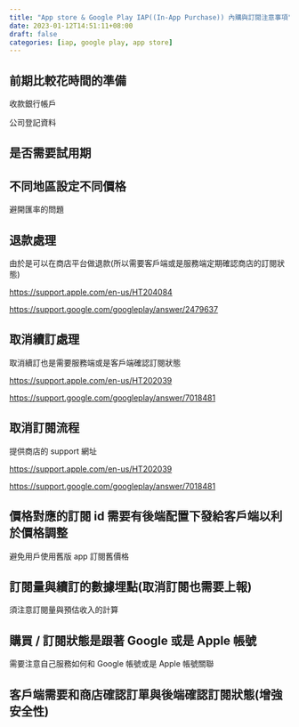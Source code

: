 ```yaml
---
title: "App store & Google Play IAP((In-App Purchase)) 內購與訂閱注意事項"
date: 2023-01-12T14:51:11+08:00
draft: false
categories: [iap, google play, app store]
---
```


## 前期比較花時間的準備

收款銀行帳戶

公司登記資料

## 是否需要試用期

## 不同地區設定不同價格

避開匯率的問題

## 退款處理

由於是可以在商店平台做退款(所以需要客戶端或是服務端定期確認商店的訂閱狀態)

https://support.apple.com/en-us/HT204084

https://support.google.com/googleplay/answer/2479637

## 取消續訂處理

取消續訂也是需要服務端或是客戶端確認訂閱狀態

https://support.apple.com/en-us/HT202039

https://support.google.com/googleplay/answer/7018481

## 取消訂閱流程

提供商店的 support 網址

https://support.apple.com/en-us/HT202039

https://support.google.com/googleplay/answer/7018481

## 價格對應的訂閱 id 需要有後端配置下發給客戶端以利於價格調整

避免用戶使用舊版 app 訂閱舊價格

## 訂閱量與續訂的數據埋點(取消訂閱也需要上報)

須注意訂閱量與預估收入的計算

## 購買 / 訂閱狀態是跟著 Google 或是 Apple 帳號

需要注意自己服務如何和 Google 帳號或是 Apple 帳號關聯

## 客戶端需要和商店確認訂單與後端確認訂閱狀態(增強安全性)